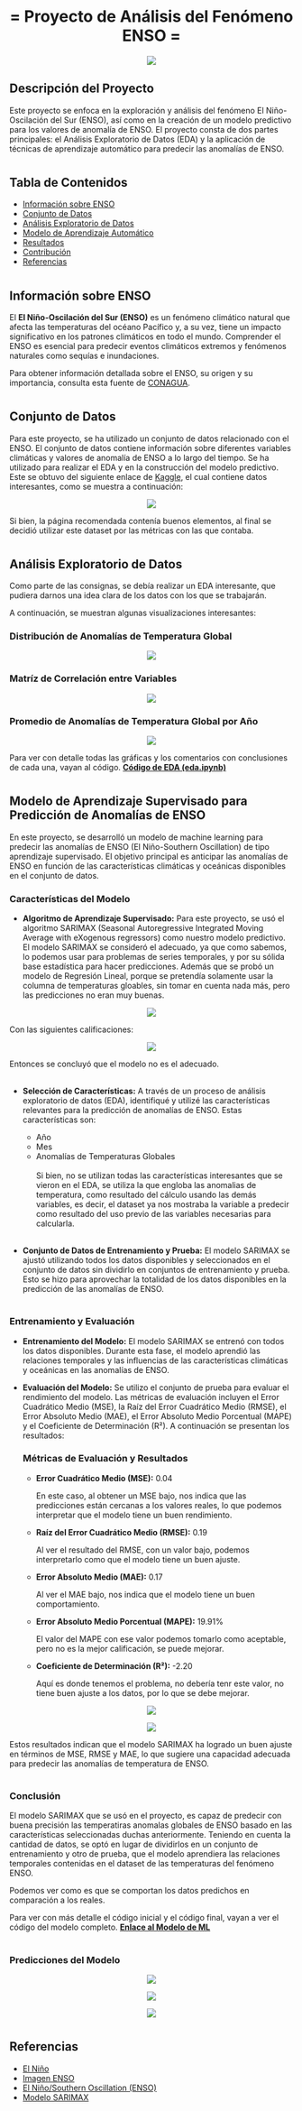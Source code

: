 #
# <div align="center">= Proyecto de Análisis del Fenómeno ENSO =</div>

<p align="center">
  <img src="Images/enos.png">
</p>

## Descripción del Proyecto

Este proyecto se enfoca en la exploración y análisis del fenómeno El Niño-Oscilación del Sur (ENSO), así como en la creación de un modelo predictivo para los valores de anomalía de ENSO. El proyecto consta de dos partes principales: el Análisis Exploratorio de Datos (EDA) y la aplicación de técnicas de aprendizaje automático para predecir las anomalías de ENSO. 

#
## Tabla de Contenidos
- [Información sobre ENSO](#información-sobre-enso)
- [Conjunto de Datos](#conjunto-de-datos)
- [Análisis Exploratorio de Datos](#análisis-exploratorio-de-datos)
- [Modelo de Aprendizaje Automático](#modelo-de-aprendizaje-automático)
- [Resultados](#resultados)
- [Contribución](#contribución)
- [Referencias](#referencias)
#
## Información sobre ENSO

El **El Niño-Oscilación del Sur (ENSO)** es un fenómeno climático natural que afecta las temperaturas del océano Pacífico y, a su vez, tiene un impacto significativo en los patrones climáticos en todo el mundo. Comprender el ENSO es esencial para predecir eventos climáticos extremos y fenómenos naturales como sequías e inundaciones.

Para obtener información detallada sobre el ENSO, su origen y su importancia, consulta esta fuente de [CONAGUA](https://smn.conagua.gob.mx/es/climatologia/diagnostico-climatico/estatus-del-nino).
#
## Conjunto de Datos

Para este proyecto, se ha utilizado un conjunto de datos relacionado con el ENSO. El conjunto de datos contiene información sobre diferentes variables climáticas y valores de anomalía de ENSO a lo largo del tiempo. Se ha utilizado para realizar el EDA y en la construcción del modelo predictivo.
Este se obtuvo del siguiente enlace de [Kaggle](https://www.kaggle.com/datasets/shabanamir/enso-data), el cual contiene datos interesantes, como se muestra a continuación:

<p align="center">
  <img src="Images/datos.png">
</p>

Si bien, la página recomendada contenía buenos elementos, al final se decidió utilizar este dataset por las métricas con las que contaba.

#
## Análisis Exploratorio de Datos

Como parte de las consignas, se debía realizar un EDA interesante, que pudiera darnos una idea clara de los datos con los que se trabajarán. 

A continuación, se muestran algunas visualizaciones interesantes:

### Distribución de Anomalías de Temperatura Global
<p align="center">
  <img src="Images/dist_anom.png">
</p>

### Matríz de Correlación entre Variables
<p align="center">
  <img src="/Images/matriz.png">
</p>

### Promedio de Anomalías de Temperatura Global por Año
<p align="center">
  <img src="Images/prom_anom.png">
</p>

Para ver con detalle todas las gráficas y los comentarios con conclusiones de cada una, vayan al código.
**[Código de EDA (eda.ipynb)](EDA.ipynb)**
#
## Modelo de Aprendizaje Supervisado para Predicción de Anomalías de ENSO

En este proyecto, se desarrolló un modelo de machine learning para predecir las anomalías de ENSO (El Niño-Southern Oscillation) de tipo aprendizaje supervisado. El objetivo principal es anticipar las anomalías de ENSO en función de las características climáticas y oceánicas disponibles en el conjunto de datos.

### Características del Modelo

- **Algoritmo de Aprendizaje Supervisado:** Para este proyecto, se usó el algoritmo SARIMAX (Seasonal Autoregressive Integrated Moving Average with eXogenous regressors) como nuestro modelo predictivo. El modelo SARIMAX se consideró el adecuado, ya que como sabemos, lo podemos usar para problemas de series temporales, y por su sólida base estadística para hacer predicciones.
Además que se probó un modelo de Regresión Lineal, porque se pretendía solamente usar la columna de temperaturas gloables, sin tomar en cuenta nada más, pero las predicciones no eran muy buenas.

<p align="center">
  <img src="Images/regresion.png">
</p>

Con las siguientes calificaciones:
<p align="center">
  <img src="Images/regresion_calif.png">
</p>
Entonces se concluyó que el modelo no es el adecuado.<br><br>

- **Selección de Características:** A través de un proceso  de análisis exploratorio de datos (EDA), identifiqué y utilizé las características relevantes para la predicción de anomalías de ENSO. Estas características son: 
  - Año
  - Mes
  - Anomalías de Temperaturas Globales <br><br>
  Si bien, no se utilizan todas las características interesantes que se vieron en el EDA, se utiliza la que engloba las anomalias de temperatura, como resultado del cálculo usando las demás variables, es decir, el dataset ya nos mostraba la variable a predecir como resultado del uso previo de las variables necesarias para calcularla.<br><br>

- **Conjunto de Datos de Entrenamiento y Prueba:** El modelo SARIMAX se ajustó utilizando todos los datos disponibles y seleccionados en el conjunto de datos sin dividirlo en conjuntos de entrenamiento y prueba. Esto se hizo para aprovechar la totalidad de los datos disponibles en la predicción de las anomalías de ENSO.
#
### **Entrenamiento y Evaluación**

- **Entrenamiento del Modelo:** El modelo SARIMAX se entrenó con todos los datos disponibles. Durante esta fase, el modelo aprendió las relaciones temporales y las influencias de las características climáticas y oceánicas en las anomalías de ENSO.

- **Evaluación del Modelo:** Se utilizo el conjunto de prueba para evaluar el rendimiento del modelo. Las métricas de evaluación incluyen el Error Cuadrático Medio (MSE), la Raíz del Error Cuadrático Medio (RMSE), el Error Absoluto Medio (MAE), el Error Absoluto Medio Porcentual (MAPE) y el Coeficiente de Determinación (R²). A continuación se presentan los resultados:

  ### Métricas de Evaluación y Resultados

    - **Error Cuadrático Medio (MSE):** 0.04 <p>
      En este caso, al obtener un MSE bajo, nos indica que las predicciones están cercanas a los valores reales, lo que podemos interpretar que el modelo tiene un buen rendimiento.

    - **Raíz del Error Cuadrático Medio (RMSE):** 0.19 <p>
      Al ver el resultado del RMSE, con un valor bajo, podemos interpretarlo como que el modelo tiene un buen ajuste.

    - **Error Absoluto Medio (MAE):** 0.17 <p>
      Al ver el MAE bajo, nos indica que el modelo tiene un buen comportamiento.

    - **Error Absoluto Medio Porcentual (MAPE):** 19.91% <p>
      El valor del MAPE con ese valor podemos tomarlo como aceptable, pero no es la mejor calificación, se puede mejorar.

    - **Coeficiente de Determinación (R²):** -2.20 <p>
      Aquí es donde tenemos el problema, no debería tenr este valor, no tiene buen ajuste a los datos, por lo que se debe mejorar.

<p align="center">
  <img src="Images/modelo.png">
</p>
<p align="center">
  <img src="Images/res_metricas.png">
</p>

Estos resultados indican que el modelo SARIMAX ha logrado un buen ajuste en términos de MSE, RMSE y MAE, lo que sugiere una capacidad adecuada para predecir las anomalías de temperatura de ENSO.
#
### **Conclusión**

El modelo SARIMAX que se usó en el proyecto, es capaz de predecir con buena precisión las temperatiras anomalas globales de ENSO basado en las características seleccionadas duchas anteriormente. Teniendo en cuenta la cantidad de datos, se optó en lugar de dividirlos en un conjunto de entrenamiento y otro de prueba, que el modelo aprendiera las relaciones temporales contenidas en el dataset de las temperaturas del fenómeno ENSO. 

Podemos ver como es que se comportan los datos predichos en comparación a los reales.

Para ver con más detalle el código inicial y el código final, vayan a ver el código del modelo completo.
**[Enlace al Modelo de ML](modelo.ipynb)**
#
### Predicciones del Modelo
<p align="center">
  <img src="Images/predicciones.png">
</p>
<p align="center">
  <img src="Images/vista_pred.png">
</p>
<p align="center">
  <img src="Images/anual_predict.png">
</p>

#
## Referencias

- [El Niño](https://smn.conagua.gob.mx/es/climatologia/diagnostico-climatico/estatus-del-nino)
- [Imagen ENSO](https://www.tiempo.com/ram/el-nino-la-ni-a-hoy-enso-neutral.html)
- [El Niño/Southern Oscillation (ENSO)](https://www.ncei.noaa.gov/access/monitoring/enso/)
- [Modelo SARIMAX](https://cienciadedatos.net/documentos/py51-modelos-arima-sarimax-python)
